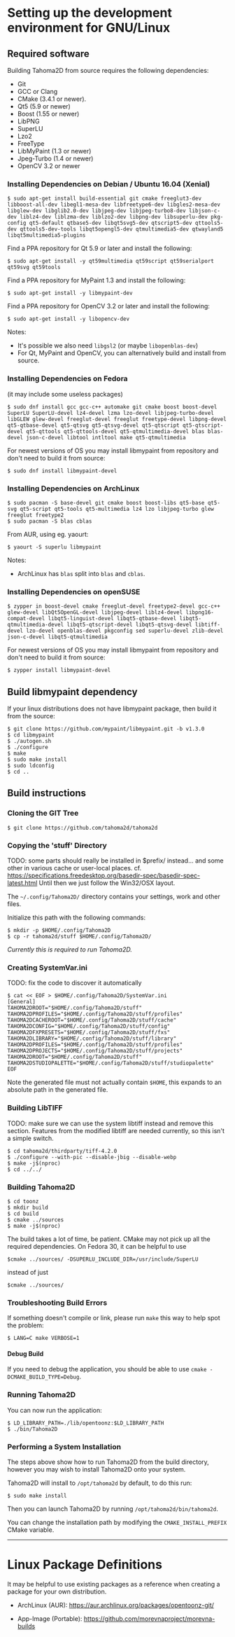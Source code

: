 # Setting up the development environment for GNU/Linux

## Required software

Building Tahoma2D from source requires the following dependencies:
- Git
- GCC or Clang
- CMake (3.4.1 or newer).
- Qt5 (5.9 or newer)
- Boost (1.55 or newer)
- LibPNG
- SuperLU
- Lzo2
- FreeType
- LibMyPaint (1.3 or newer)
- Jpeg-Turbo (1.4 or newer)
- OpenCV 3.2 or newer

### Installing Dependencies on Debian / Ubuntu 16.04 (Xenial)

```
$ sudo apt-get install build-essential git cmake freeglut3-dev libboost-all-dev libegl1-mesa-dev libfreetype6-dev libgles2-mesa-dev libglew-dev libglib2.0-dev libjpeg-dev libjpeg-turbo8-dev libjson-c-dev liblz4-dev liblzma-dev liblzo2-dev libpng-dev libsuperlu-dev pkg-config qt5-default qtbase5-dev libqt5svg5-dev qtscript5-dev qttools5-dev qttools5-dev-tools libqt5opengl5-dev qtmultimedia5-dev qtwayland5 libqt5multimedia5-plugins
```

Find a PPA repository for Qt 5.9 or later and install the following:
```
$ sudo apt-get install -y qt59multimedia qt59script qt59serialport qt59svg qt59tools
```

Find a PPA repository for MyPaint 1.3 and install the following:
```
$ sudo apt-get install -y libmypaint-dev
```

Find a PPA repository for OpenCV 3.2 or later and install the following:
```
$ sudo apt-get install -y libopencv-dev
```

Notes:
* It's possible we also need `libgsl2` (or maybe `libopenblas-dev`)
* For Qt, MyPaint and OpenCV, you can alternatively build and install from source.

### Installing Dependencies on Fedora
(it may include some useless packages)

```
$ sudo dnf install gcc gcc-c++ automake git cmake boost boost-devel SuperLU SuperLU-devel lz4-devel lzma lzo-devel libjpeg-turbo-devel libGLEW glew-devel freeglut-devel freeglut freetype-devel libpng-devel qt5-qtbase-devel qt5-qtsvg qt5-qtsvg-devel qt5-qtscript qt5-qtscript-devel qt5-qttools qt5-qttools-devel qt5-qtmultimedia-devel blas blas-devel json-c-devel libtool intltool make qt5-qtmultimedia
```

For newest versions of OS you may install libmypaint from repository and don't need to build it from source:

```
$ sudo dnf install libmypaint-devel
```


### Installing Dependencies on ArchLinux

```
$ sudo pacman -S base-devel git cmake boost boost-libs qt5-base qt5-svg qt5-script qt5-tools qt5-multimedia lz4 lzo libjpeg-turbo glew freeglut freetype2
$ sudo pacman -S blas cblas
```
From AUR, using eg. yaourt:
```
$ yaourt -S superlu libmypaint
```

Notes:
* ArchLinux has `blas` split into `blas` and `cblas`.

### Installing Dependencies on openSUSE

```
$ zypper in boost-devel cmake freeglut-devel freetype2-devel gcc-c++ glew-devel libQt5OpenGL-devel libjpeg-devel liblz4-devel libpng16-compat-devel libqt5-linguist-devel libqt5-qtbase-devel libqt5-qtmultimedia-devel libqt5-qtscript-devel libqt5-qtsvg-devel libtiff-devel lzo-devel openblas-devel pkgconfig sed superlu-devel zlib-devel json-c-devel libqt5-qtmultimedia
```

For newest versions of OS you may install libmypaint from repository and don't need to build it from source:

```
$ zypper install libmypaint-devel
```

## Build libmypaint dependency

If your linux distributions does not have libmypaint package, then build it from the source:

```
$ git clone https://github.com/mypaint/libmypaint.git -b v1.3.0
$ cd libmypaint
$ ./autogen.sh
$ ./configure
$ make
$ sudo make install
$ sudo ldconfig
$ cd ..
```

## Build instructions

### Cloning the GIT Tree

```
$ git clone https://github.com/tahoma2d/tahoma2d
```

### Copying the 'stuff' Directory

TODO: some parts should really be installed in $prefix/ instead... and some other in various cache or user-local places.
cf. https://specifications.freedesktop.org/basedir-spec/basedir-spec-latest.html
Until then we just follow the Win32/OSX layout.

The `~/.config/Tahoma2D/` directory contains your settings, work and other files.

Initialize this path with the following commands:

```
$ mkdir -p $HOME/.config/Tahoma2D
$ cp -r tahoma2d/stuff $HOME/.config/Tahoma2D/
```

*Currently this is required to run Tahoma2D.*

### Creating SystemVar.ini

TODO: fix the code to discover it automatically

```
$ cat << EOF > $HOME/.config/Tahoma2D/SystemVar.ini
[General]
TAHOMA2DROOT="$HOME/.config/Tahoma2D/stuff"
TAHOMA2DPROFILES="$HOME/.config/Tahoma2D/stuff/profiles"
TAHOMA2DCACHEROOT="$HOME/.config/Tahoma2D/stuff/cache"
TAHOMA2DCONFIG="$HOME/.config/Tahoma2D/stuff/config"
TAHOMA2DFXPRESETS="$HOME/.config/Tahoma2D/stuff/fxs"
TAHOMA2DLIBRARY="$HOME/.config/Tahoma2D/stuff/library"
TAHOMA2DPROFILES="$HOME/.config/Tahoma2D/stuff/profiles"
TAHOMA2DPROJECTS="$HOME/.config/Tahoma2D/stuff/projects"
TAHOMA2DROOT="$HOME/.config/Tahoma2D/stuff"
TAHOMA2DSTUDIOPALETTE="$HOME/.config/Tahoma2D/stuff/studiopalette"
EOF
```
Note the generated file must not actually contain `$HOME`, this expands to an absolute path in the generated file.

### Building LibTIFF

TODO: make sure we can use the system libtiff instead and remove this section.
Features from the modified libtiff are needed currently, so this isn't a simple switch.

```
$ cd tahoma2d/thirdparty/tiff-4.2.0
$ ./configure --with-pic --disable-jbig --disable-webp 
$ make -j$(nproc)
$ cd ../../
```

### Building Tahoma2D

```
$ cd toonz
$ mkdir build
$ cd build
$ cmake ../sources
$ make -j$(nproc)
```

The build takes a lot of time, be patient. CMake may not pick up all the required dependencies. On Fedora 30, it can be helpful to use 
```
$cmake ../sources/ -DSUPERLU_INCLUDE_DIR=/usr/include/SuperLU
```
instead of just
```
$cmake ../sources/
```

### Troubleshooting Build Errors

If something doesn't compile or link, please run `make` this way to help spot the problem:
```
$ LANG=C make VERBOSE=1
```

#### Debug Build
If you need to debug the application, you should be able to use `cmake -DCMAKE_BUILD_TYPE=Debug`.


### Running Tahoma2D

You can now run the application:

```
$ LD_LIBRARY_PATH=./lib/opentoonz:$LD_LIBRARY_PATH
$ ./bin/Tahoma2D
```

### Performing a System Installation

The steps above show how to run Tahoma2D from the build directory,
however you may wish to install Tahoma2D onto your system.

Tahoma2D will install to `/opt/tahoma2d` by default, to do this run:

```
$ sudo make install
```

Then you can launch Tahoma2D by running `/opt/tahoma2d/bin/tahoma2d`.

You can change the installation path by modifying the `CMAKE_INSTALL_PREFIX` CMake variable.

----

# Linux Package Definitions

It may be helpful to use existing packages as a reference when creating a package for your own distribution.

- ArchLinux (AUR):
  https://aur.archlinux.org/packages/opentoonz-git/

- App-Image (Portable):
  https://github.com/morevnaproject/morevna-builds

